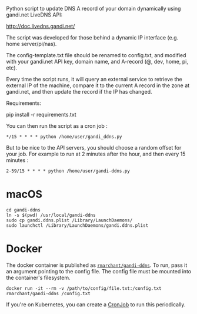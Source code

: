 Python script to update DNS A record of your domain dynamically using gandi.net LiveDNS API:

http://doc.livedns.gandi.net/

The script was developed for those behind a dynamic IP interface (e.g. home server/pi/nas).

The config-template.txt file should be renamed to config.txt, and modified with your gandi.net API key, domain name, and A-record (@, dev, home, pi, etc).

Every time the script runs, it will query an external service to retrieve the external IP of the machine, compare it to the current A record in the zone at gandi.net, and then update the record if the IP has changed.

Requirements: 

  pip install -r requirements.txt

You can then run the script as a cron job :

```
*/15 * * * * python /home/user/gandi_ddns.py
```

But to be nice to the API servers, you should choose a random offset for your job. For example to run at 2 minutes after the hour, and then every 15 minutes :

```
2-59/15 * * * * python /home/user/gandi-ddns.py
```

# macOS

```
cd gandi-ddns
ln -s $(pwd) /usr/local/gandi-ddns
sudo cp gandi.ddns.plist /Library/LaunchDaemons/
sudo launchctl /Library/LaunchDaemons/gandi.ddns.plist
```

# Docker

The docker container is published as [`rmarchant/gandi-ddns`](https://hub.docker.com/r/rmarchant/gandi-ddns). To run,
pass it an argument pointing to the config file. The config file must be mounted into the container's filesystem.

```
docker run -it --rm -v /path/to/config/file.txt:/config.txt rmarchant/gandi-ddns /config.txt
```

If you're on Kubernetes, you can create a
[CronJob](https://kubernetes.io/docs/concepts/workloads/controllers/cron-jobs/) to run this periodically.

